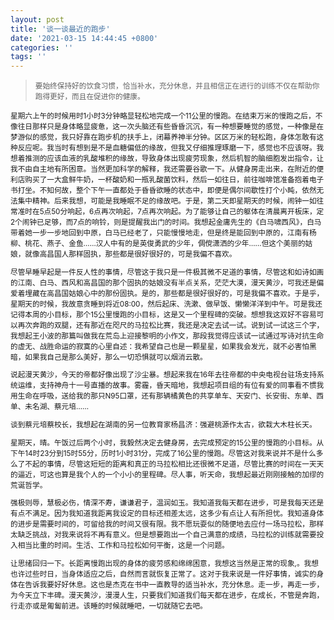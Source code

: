 ```yaml
---
layout: post
title: '谈一谈最近的跑步'
date: '2021-03-15 14:44:45 +0800'
categories: ''
tags: ''
---
```


> <small> 要始终保持好的饮食习惯，恰当补水，充分休息，并且相信正在进行的训练不仅在帮助你跑得更好，而且在促进你的健康。

星期六上午的时候用时1小时3分钟略显轻松地完成一个11公里的慢跑。在结束万米的慢跑之后，不像往日那样只是身体略显疲惫，这一次头脑还有些昏昏沉沉，有一种想要睡觉的感觉，一种像是在梦游似的感觉，我只好靠在跑步机的扶手上，闭幕养神半分钟。区区万米的轻松跑，身体怎敢有这种反应呢。我当时有想到是不是血糖偏低的缘故，但我又仔细推理琢磨一下，感觉也不应该呀。我想着推测的应该血液的乳酸堆积的缘故，导致身体出现疲劳现象，然后机智的脑细胞发出指令，让我不由自主地有所困意。当然更加科学的解释，我还需要谷歌一下。从健身房走出来，在附近的便利店购买了一大盒鲜牛奶，一杯酸奶和一瓶乳酸菌饮料，然后一如往日，前往咖啡馆准备抱着电子书打坐。不知何故，整个下午一直都处于昏昏欲睡的状态中，即便是偶尔间歇性打个小盹，依然无法集中精神。后来我想，可能是我睡眠不足的缘故吧。于是，第二天即星期天的时候，闹钟一如往常准时在5点50分响起，6点再次响起，7点再次响起。为了能够让自己的躯体在清晨离开板床，定2个闹钟已足够，而7点的响铃，则是提醒我出门的时间。我想起金庸先生的《白马啸西风》，白马带着她一步一步地回到中原，白马已经老了，只能慢慢地走，但是终是能回到中原的，江南有杨柳、桃花、燕子、金鱼……汉人中有的是英俊勇武的少年，倜傥潇洒的少年……但这个美丽的姑娘，就像高昌国人那样固执，那些都是很好很好的，可是我偏不喜欢。

尽管早睡早起是一件反人性的事情，尽管这于我只是一件极其微不足道的事情，尽管这和如诗如画的江南、白马、西风和高昌国的那个固执的姑娘没有半点关系，茫茫大漠，漫天黄沙，可我还是偏爱着埋藏在高昌国姑娘心中的那份固执。是的，那些都是很好很好的，可是我偏不喜欢。于是乎，星期天的时候，我故意贪睡到将近08:00，然后起床、洗漱、做早饭、懒懒洋洋到中午。可是我还记得本周的小目标，那个15公里慢跑的小目标，这是又一个里程碑的突破。想想我这双好不容易可以再次奔跑的双腿，还有那近在咫尺的马拉松比赛，我还是决定去试一试。说到试一试这三个字，我想起王小波的那篇叫做我在荒岛上迎接黎明的小作文，那段我觉得应该试一试通过写诗对抗生命的虚无、战胜命运的寂寞的心里自述：我希望自己也是一颗星星，如果我会发光，就不必害怕黑暗，如果我自己是那么美好，那么一切恐惧就可以烟消云散。

说起漫天黄沙，今天的帝都好像出现了沙尘暴。想起来我在16年去往帝都的中央电视台驻场支持系统运维，支持神舟十一号直播的故事。雾霾，昏天暗地，我想起项目组的有位有爱的同事看不惯我用生命在呼吸，送给我的那只N95口罩，还有那辆橘黄色的共享单车、天安门、长安街、东单、西单、未名湖、蔡元培……

谈到蔡元培蔡校长，我想起在湖南的另一位教育家杨昌济：强避桃源作太古，欲栽大木柱长天。

星期天，晴。午饭过后两个小时，我毅然决定去健身房，去完成预定的15公里的慢跑的小目标。从下午14时23分到15时55分，历时1小时31分，完成了16公里的慢跑。尽管这对我来说并不是什么多么了不起的事情，尽管这短短的距离和真正的马拉松相比还很微不足道，尽管比赛的时间在一天天的逼近，可这也算是我个人的一个小小的里程碑。尽人事，听天命，我想起最近刚刚接触的加缪的荒诞哲学。

强极则辱，慧极必伤，情深不寿，谦谦君子，温润如玉。我知道我每天都在进步，可是我每天还是有点不满足。因为我知道我距离我设定的目标还相差太远，这多少有点让人有所担忧。我知道身体的进步是需要时间的，可留给我的时间又很有限。我不愿玩耍似的随便地去应付一场马拉松，那样太缺乏挑战，对我来说将不再有意义。但是想要跑出一个自己满意的成绩，马拉松的训练就需要投入相当比重的时间。生活、工作和马拉松如何平衡，这是一个问题。

让思绪回归一下。长距离慢跑出现的身体的疲劳感和绵绵困意，我想这当然是正常的现象,。我想也许过些时日，当身体适应之后，自然而言就恢复正常了。这对于我来说是一件好事情，诚实的身体在告诉我要好好休息。这也是杰克在书中一直教导的适当补水，充分休息。走一步，再走一步，为今天立下丰碑。漫天黄沙，漫漫人生，只要我们知道我们每天都在进步，在成长，不管是奔跑，行走亦或是匍匐前进。该睡的时候就睡吧，一切就随它去吧。
